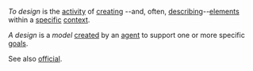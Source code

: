 *To design* is the [activity](https://github.com/gcassel/Modular-Organization-Terminology/blob/master/terms/activity.md) of [creating](https://github.com/gcassel/Modular-Organization-Terminology/blob/master/terms/design.md) --and, often, [describing](https://github.com/gcassel/Modular-Organization-Terminology/blob/master/terms/description.md)--[elements](https://github.com/gcassel/Modular-Organization-Terminology/blob/master/terms/element.md) within a [specific](https://github.com/gcassel/Modular-Organization-Terminology/blob/master/terms/specific.md) [context](https://github.com/gcassel/Modular-Organization-Terminology/blob/master/terms/context.md).

*A design* is a *model* [created](https://github.com/gcassel/Modular-Organization-Terminology/blob/master/terms/creation.md) by an [agent](https://github.com/gcassel/Modular-Organization-Terminology/blob/master/terms/agent.md) to support one or more specific [goals](https://github.com/gcassel/Modular-Organization-Terminology/blob/master/terms/goal.md).

See also [official](https://github.com/gcassel/Modular-Organization-Terminology/blob/master/terms/official.md).
